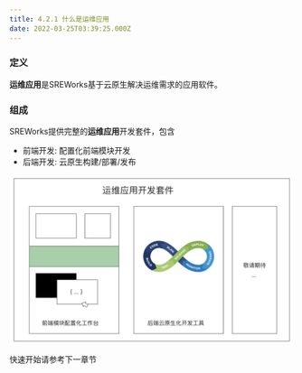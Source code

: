 ```yaml
---
title: 4.2.1 什么是运维应用
date: 2022-03-25T03:39:25.000Z
---
```


<a name="vfTiN"></a>

### 定义
**运维应用**是SREWorks基于云原生解决运维需求的应用软件。

<a name="fZj9i"></a>

### 组成
SREWorks提供完整的**运维应用**开发套件，包含

- 前端开发: 配置化前端模块开发
- 后端开发: 云原生构建/部署/发布

![image.png](./pictures/1648179565662-a8dbcee5-06fb-4b12-80fc-be3e450d738e.png)

快速开始请参考下一章节

